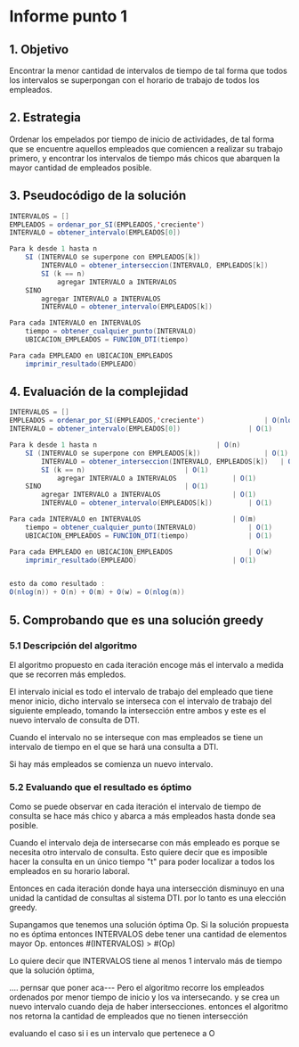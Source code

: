 # Informe punto 1

## 1. Objetivo

Encontrar la menor cantidad de intervalos de tiempo de tal forma que todos los intervalos se superpongan con el 
horario de trabajo de todos los empleados.

## 2. Estrategia

Ordenar los empelados por tiempo de inicio de actividades, de tal forma que se encuentre aquellos empleados
que comiencen a realizar su trabajo primero, y encontrar los intervalos de tiempo más chicos que abarquen la mayor cantidad de empleados posible.

## 3. Pseudocódigo de la solución

```java
INTERVALOS = []
EMPLEADOS = ordenar_por_SI(EMPLEADOS,'creciente')
INTERVALO = obtener_intervalo(EMPLEADOS[0])

Para k desde 1 hasta n
	SI (INTERVALO se superpone con EMPLEADOS[k])
		INTERVALO = obtener_interseccion(INTERVALO, EMPLEADOS[k])
		SI (k == n)
			agregar INTERVALO a INTERVALOS
	SINO
		agregar INTERVALO a INTERVALOS
		INTERVALO = obtener_intervalo(EMPLEADOS[k])

Para cada INTERVALO en INTERVALOS
	tiempo = obtener_cualquier_punto(INTERVALO)
	UBICACION_EMPLEADOS = FUNCION_DTI(tiempo)

Para cada EMPLEADO en UBICACION_EMPLEADOS
	imprimir_resultado(EMPLEADO)
```

## 4. Evaluación de la complejidad

```java
INTERVALOS = []
EMPLEADOS = ordenar_por_SI(EMPLEADOS,'creciente')				| O(nlog(n))
INTERVALO = obtener_intervalo(EMPLEADOS[0])					| O(1)

Para k desde 1 hasta n								| O(n)
	SI (INTERVALO se superpone con EMPLEADOS[k])				| O(1)
		INTERVALO = obtener_interseccion(INTERVALO, EMPLEADOS[k])	| O(1)
		SI (k == n)							| O(1)
			agregar INTERVALO a INTERVALOS 				| O(1)
	SINO 									| O(1)
		agregar INTERVALO a INTERVALOS 					| O(1)
		INTERVALO = obtener_intervalo(EMPLEADOS[k])			| O(1)

Para cada INTERVALO en INTERVALOS						| O(m)
	tiempo = obtener_cualquier_punto(INTERVALO)				| O(1)
	UBICACION_EMPLEADOS = FUNCION_DTI(tiempo)				| O(1)

Para cada EMPLEADO en UBICACION_EMPLEADOS					| O(w)
	imprimir_resultado(EMPLEADO)						| O(1)


esto da como resultado :
O(nlog(n)) + O(n) + O(m) + O(w) = O(nlog(n))
```

## 5. Comprobando que es una solución greedy

### 5.1 Descripción del algoritmo

El algoritmo propuesto en cada iteración encoge más el intervalo a medida que se recorren más empledos.

El intervalo inicial es todo el intervalo de trabajo del empleado que tiene menor inicio,
dicho intervalo se interseca con el intervalo de trabajo del siguiente empleado, tomando la intersección
entre ambos y este es el nuevo intervalo de consulta de DTI.

Cuando el intervalo no se interseque con mas empleados se tiene un intervalo de tiempo en el que se hará 
una consulta a DTI.

Si hay más empleados se comienza un nuevo intervalo.

### 5.2 Evaluando que el resultado es óptimo

Como se puede observar en cada iteración el intervalo de tiempo de consulta se hace más chico 
y abarca a más empleados hasta donde sea posible.

Cuando el intervalo deja de intersecarse con más empleado es porque se necesita otro intervalo de consulta.
Esto quiere decir que es imposible hacer la consulta en un único tiempo "t" para poder localizar a todos los
empleados en su horario laboral.

Entonces en cada iteración donde haya una intersección disminuyo en una unidad la cantidad de consultas al
sistema DTI. por lo tanto es una elección greedy.


Supangamos que tenemos una solución óptima Op.
Si la solución propuesta no es óptima entonces INTERVALOS debe tener una cantidad de elementos mayor Op.
entonces #(INTERVALOS) > #(Op)

Lo quiere decir que INTERVALOS tiene al menos 1 intervalo más de tiempo que la solución óptima,

.... pernsar que poner aca---
Pero el algoritmo recorre los empleados ordenados por menor tiempo de inicio y los va intersecando.
y se crea un nuevo intervalo cuando deja de haber intersecciones.
entonces el algoritmo nos retorna la cantidad de empleados que no tienen intersección 

evaluando el caso 
si i es un intervalo que pertenece a O
